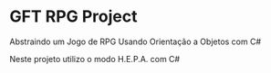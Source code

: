 # GFT RPG Project

Abstraindo um Jogo de RPG Usando Orientação a Objetos com C#

Neste projeto utilizo o modo H.E.P.A. com C#
